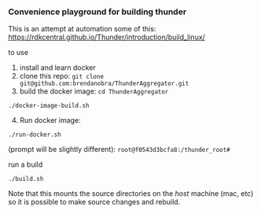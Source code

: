 ### Convenience playground for building thunder
This is an attempt at automation some of this: https://rdkcentral.github.io/Thunder/introduction/build_linux/

to use
1) install and learn docker
2) clone this repo: `git clone  git@github.com:brendanobra/ThunderAggregator.git`
3) build the docker image: 
`cd ThunderAggregator`

`./docker-image-build.sh`


4) Run docker image:

`./run-docker.sh`

(prompt will be slightly different):
`root@f0543d3bcfa8:/thunder_root# `

run a build

`./build.sh`

Note that this mounts the source directories on the *host* machine (mac, etc) so it is possible to make source changes and rebuild.

